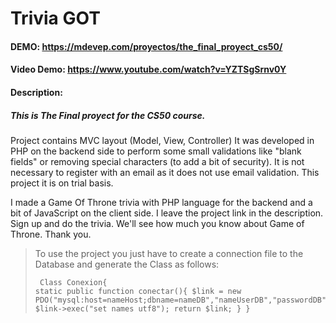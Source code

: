 # Trivia GOT
#### DEMO: https://mdevep.com/proyectos/the_final_proyect_cs50/
#### Video Demo:  <https://www.youtube.com/watch?v=YZTSgSrnv0Y>
#### Description:
<h5>This is The Final proyect for the CS50 course.</h5>

<p>Project contains MVC layout (Model, View, Controller)
It was developed in PHP on the backend side to perform some small validations like "blank fields" or removing special characters (to add a bit of security). It is not necessary to register with an email as it does not use email validation. This project it is on trial basis.</p>

<p>I made a Game Of Throne trivia with PHP language for the backend and a bit of
JavaScript on the client side.
I leave the project link in the description.
Sign up and do the trivia. We'll see how much you know about Game of Throne. Thank you.</p>


> To use the project you just have to create a connection file to the Database and generate the Class as follows:
<code><pre>
Class Conexion{
	static public function conectar(){
		$link = new PDO("mysql:host=nameHost;dbname=nameDB","nameUserDB","passwordDB");
		$link->exec("set names utf8");
		return $link;
	}
}
</pre></code>

